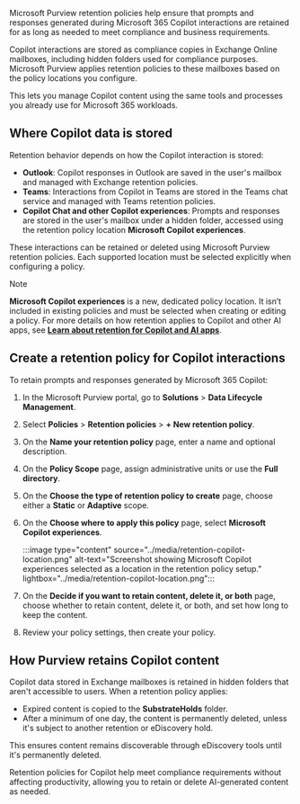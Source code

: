 Microsoft Purview retention policies help ensure that prompts and responses generated during Microsoft 365 Copilot interactions are retained for as long as needed to meet compliance and business requirements.

Copilot interactions are stored as compliance copies in Exchange Online mailboxes, including hidden folders used for compliance purposes. Microsoft Purview applies retention policies to these mailboxes based on the policy locations you configure.

This lets you manage Copilot content using the same tools and processes you already use for Microsoft 365 workloads.

## Where Copilot data is stored

Retention behavior depends on how the Copilot interaction is stored:

- **Outlook**: Copilot responses in Outlook are saved in the user's mailbox and managed with Exchange retention policies.
- **Teams**: Interactions from Copilot in Teams are stored in the Teams chat service and managed with Teams retention policies.
- **Copilot Chat and other Copilot experiences**: Prompts and responses are stored in the user's mailbox under a hidden folder, accessed using the retention policy location **Microsoft Copilot experiences**.

These interactions can be retained or deleted using Microsoft Purview retention policies. Each supported location must be selected explicitly when configuring a policy.

> [!NOTE]
> **Microsoft Copilot experiences** is a new, dedicated policy location. It isn’t included in existing policies and must be selected when creating or editing a policy. For more details on how retention applies to Copilot and other AI apps, see **[Learn about retention for Copilot and AI apps](/purview/retention-policies-copilot?azure-portal=true)**.

## Create a retention policy for Copilot interactions

To retain prompts and responses generated by Microsoft 365 Copilot:

1. In the Microsoft Purview portal, go to **Solutions** > **Data Lifecycle Management**.
1. Select **Policies** > **Retention policies** > **+ New retention policy**.
1. On the **Name your retention policy** page, enter a name and optional description.
1. On the **Policy Scope** page, assign administrative units or use the **Full directory**.
1. On the **Choose the type of retention policy to create​** page, choose either a **Static** or **Adaptive** scope.
1. On the **Choose where to apply this policy​** page, select **Microsoft Copilot experiences**.

   :::image type="content" source="../media/retention-copilot-location.png" alt-text="Screenshot showing Microsoft Copilot experiences selected as a location in the retention policy setup." lightbox="../media/retention-copilot-location.png":::

1. On the **Decide if you want to retain content, delete it, or both** page, choose whether to retain content, delete it, or both, and set how long to keep the content.
1. Review your policy settings, then create your policy.

## How Purview retains Copilot content

Copilot data stored in Exchange mailboxes is retained in hidden folders that aren't accessible to users. When a retention policy applies:

- Expired content is copied to the **SubstrateHolds** folder.
- After a minimum of one day, the content is permanently deleted, unless it's subject to another retention or eDiscovery hold.

This ensures content remains discoverable through eDiscovery tools until it's permanently deleted.

Retention policies for Copilot help meet compliance requirements without affecting productivity, allowing you to retain or delete AI-generated content as needed.
